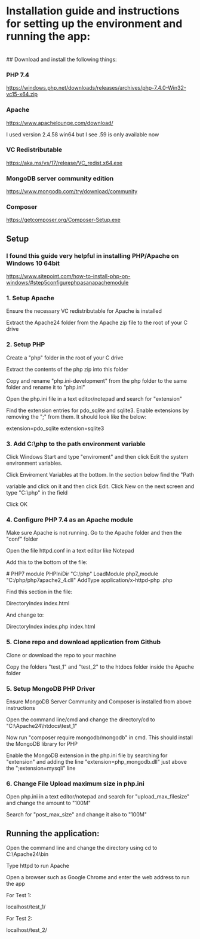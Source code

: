 # Installation guide and instructions for setting up the environment and running the app:
<br />
## Download and install the following things:

### PHP 7.4
https://windows.php.net/downloads/releases/archives/php-7.4.0-Win32-vc15-x64.zip

### Apache

https://www.apachelounge.com/download/

I used version 2.4.58 win64 but I see .59 is only available now

### VC Redistributable

https://aka.ms/vs/17/release/VC_redist.x64.exe

### MongoDB server community edition

https://www.mongodb.com/try/download/community

### Composer

https://getcomposer.org/Composer-Setup.exe
<br />
## Setup

### I found this guide very helpful in installing PHP/Apache on Windows 10 64bit

https://www.sitepoint.com/how-to-install-php-on-windows/#step5configurephpasanapachemodule

### 1. Setup Apache

Ensure the necessary VC redistributable for Apache is installed

Extract the Apache24 folder from the Apache zip file to the root of your C drive

### 2. Setup PHP

Create a "php" folder in the root of your C drive

Extract the contents of the php zip into this folder

Copy and rename "php.ini-development" from the php folder to the same folder and
rename it to "php.ini"

Open the php.ini file in a text editor/notepad and search for "extension"

Find the extension entries for pdo_sqlite and sqlite3. Enable extensions by removing the ";" from them. It should look like the below:

extension=pdo_sqlite
extension=sqlite3

### 3. Add C:\php to the path environment variable

Click Windows Start and type "enviroment" and then click Edit the system environment variables.

Click Enviroment Variables at the bottom. In the section below find the "Path

variable and click on it and then click Edit. Click New on the next screen and type "C:\php" in the field

Click OK

### 4. Configure PHP 7.4 as an Apache module

Make sure Apache is not running. Go to the Apache folder and then the "conf" folder

Open the file httpd.conf in a text editor like Notepad

Add this to the bottom of the file:

\# PHP7 module
PHPIniDir "C:/php"
LoadModule php7_module "C:/php/php7apache2_4.dll"
AddType application/x-httpd-php .php

Find this section in the file:

<IfModule dir_module>
    DirectoryIndex index.html
</IfModule>

And change to:

<IfModule dir_module>
    DirectoryIndex index.php index.html
</IfModule>

### 5. Clone repo and download application from Github

Clone or download the repo to your machine

Copy the folders "test_1" and "test_2" to the htdocs folder inside the Apache folder

### 5. Setup MongoDB PHP Driver

Ensure MongoDB Server Community and Composer is installed from above instructions

Open the command line/cmd and change the directory/cd to "C:\Apache24\htdocs\test_1"

Now run "composer require mongodb/mongodb" in cmd. This should install the MongoDB library for PHP

Enable the MongoDB extension in the php.ini file by searching for "extension" and adding the line "extension=php_mongodb.dll" 
just above the ";extension=mysqli" line

### 6. Change File Upload maximum size in php.ini

Open php.ini in a text editor/notepad and search for "upload_max_filesize" and change the amount to "100M"

Search for "post_max_size" and change it also to "100M"
<br />
## Running the application:

Open the command line and change the directory using cd to C:\Apache24\bin

Type httpd to run Apache

Open a browser such as Google Chrome and enter the web address to run the app

For Test 1:

localhost/test_1/

For Test 2:

localhost/test_2/

